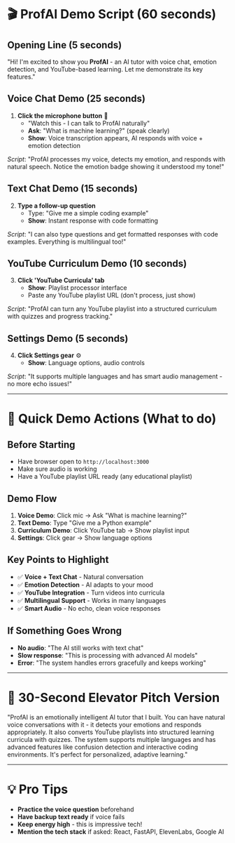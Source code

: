 # 🎬 ProfAI Demo Script (60 seconds)

## **Opening Line (5 seconds)**
"Hi! I'm excited to show you **ProfAI** - an AI tutor with voice chat, emotion detection, and YouTube-based learning. Let me demonstrate its key features."

## **Voice Chat Demo (25 seconds)**
1. **Click the microphone button** 🎤
   - "Watch this - I can talk to ProfAI naturally"
   - **Ask**: "What is machine learning?" (speak clearly)
   - **Show**: Voice transcription appears, AI responds with voice + emotion detection

*Script*: "ProfAI processes my voice, detects my emotion, and responds with natural speech. Notice the emotion badge showing it understood my tone!"

## **Text Chat Demo (15 seconds)**  
2. **Type a follow-up question**
   - Type: "Give me a simple coding example"
   - **Show**: Instant response with code formatting

*Script*: "I can also type questions and get formatted responses with code examples. Everything is multilingual too!"

## **YouTube Curriculum Demo (10 seconds)**
3. **Click 'YouTube Curricula' tab**
   - **Show**: Playlist processor interface
   - Paste any YouTube playlist URL (don't process, just show)

*Script*: "ProfAI can turn any YouTube playlist into a structured curriculum with quizzes and progress tracking."

## **Settings Demo (5 seconds)**
4. **Click Settings gear** ⚙️
   - **Show**: Language options, audio controls

*Script*: "It supports multiple languages and has smart audio management - no more echo issues!"

---

# 🎯 Quick Demo Actions (What to do)

## **Before Starting**
- Have browser open to `http://localhost:3000`
- Make sure audio is working
- Have a YouTube playlist URL ready (any educational playlist)

## **Demo Flow**
1. **Voice Demo**: Click mic → Ask "What is machine learning?"
2. **Text Demo**: Type "Give me a Python example"  
3. **Curriculum Demo**: Click YouTube tab → Show playlist input
4. **Settings**: Click gear → Show language options

## **Key Points to Highlight**
- ✅ **Voice + Text Chat** - Natural conversation
- ✅ **Emotion Detection** - AI adapts to your mood
- ✅ **YouTube Integration** - Turn videos into curricula  
- ✅ **Multilingual Support** - Works in many languages
- ✅ **Smart Audio** - No echo, clean voice responses

## **If Something Goes Wrong**
- **No audio**: "The AI still works with text chat"
- **Slow response**: "This is processing with advanced AI models"
- **Error**: "The system handles errors gracefully and keeps working"

---

# 📝 30-Second Elevator Pitch Version

"ProfAI is an emotionally intelligent AI tutor that I built. You can have natural voice conversations with it - it detects your emotions and responds appropriately. It also converts YouTube playlists into structured learning curricula with quizzes. The system supports multiple languages and has advanced features like confusion detection and interactive coding environments. It's perfect for personalized, adaptive learning."

---

# 💡 Pro Tips
- **Practice the voice question** beforehand
- **Have backup text ready** if voice fails  
- **Keep energy high** - this is impressive tech!
- **Mention the tech stack** if asked: React, FastAPI, ElevenLabs, Google AI
